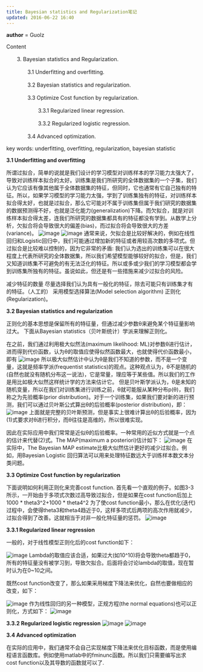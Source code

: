 ```yaml
---
title: Bayesian statistics and Regularization笔记
updated: 2016-06-22 16:40
---
```

__author__ = Guolz

Content

　　3. Bayesian statistics and Regularization. 

　　　　3.1 Underfitting and overfitting. 

　　　　3.2 Bayesian statistics and regularization. 

　　　　3.3 Optimize Cost function by regularization. 

　　　　　　3.3.1 Regularized linear regression. 

　　　　　　3.3.2 Regularized logistic regression. 

　　　　3.4 Advanced optimization.

key words: underfitting, overfitting, regularization, bayesian statistic

**3.1 Underfitting and overfitting**

所谓过拟合，简单的说就是我们设计的学习模型对训练样本的学习能力太强大了，导致对训练样本拟合的太好。训练集是我们所研究的全体数据集的一个子集，我们认为它应该有像其他属于全体数据集的特征，但同时，它也通常有它自己独有的特征。所以，如果学习模型的学习能力太强，学到了训练集独有的特征，对训练样本拟合得太好，也就是过拟合，那么它可能对不属于训练集但属于我们研究的数据集的数据预测得不好，也就是泛化能力(generalization)下降。而欠拟合，就是对训练样本拟合得太差，连我们所研究的数据集都具有的特征都没有学到。从数学上分析，欠拟合将会导致很大的偏差(bias)，而过拟合将会导致很大的方差(variance)。
![image](http://images2015.cnblogs.com/blog/788978/201604/788978-20160403232442941-765401995.png)
![image](http://images2015.cnblogs.com/blog/788978/201604/788978-20160403232527707-1950371665.png)
通常来说，欠拟合是比较好解决的，例如在线性回归和Logistic回归中，我们可能通过增加新的特征或者用较高次数的多项式。但过拟合是比较难以控制的，因为它非常的矛盾: 我们认为选出的训练集可以在很大程度上代表所研究的全体数据集，所以我们希望模型能够较好的拟合，但是，我们又知道训练集不可避免的有无法泛化的特征。所以或多或少我们的学习模型都会学到训练集所独有的特征。虽说如此，但还是有一些措施来减少过拟合的风险。

减少特征的数量
尽量选择我们认为具有一般化的特征，除去可能只有训练集才有的特征。（人工的）
采用模型选择算法(Model selection algorithm)
正则化(Regularization)。

**3.2 Bayesian statistics and regularization**

正则化的基本思想是保留所有的特征量，但通过减少参数θ来避免某个特征量影响过大。
下面从Bayesian statistics（贝叶斯统计）学派来理解正则化。

在之前，我们通过利用极大似然法(maximum likelihood: ML)对参数θ进行估计，进而得到代价函数，认为θ的取值应使得似然函数最大，也就使得代价函数最小，即有
![image](http://images2015.cnblogs.com/blog/788978/201604/788978-20160403232805629-1246451475.png)
所以极大似然估计中认为θ是我们不知道的参数，而不是一个变量，这就是频率学派(frequentist statistics)的观点。这种观点认为，θ不是随机的(自然也就没有随机分布这一说法)，它是常量，理应等于某些值。所以我们的工作是用比如极大似然这样统计学的方法来估计它。
但是贝叶斯学派认为，θ是未知的随机变量，所以在我们对训练集进行训练之前，θ就可能服从某种分布p(θ)，我们称之为先验概率(prior distribution)。对于一个训练集，如果我们要对新的进行预测，我们可以通过贝叶斯公式算出θ的后验概率(posterior distribution)，即：
![image](http://images2015.cnblogs.com/blog/788978/201604/788978-20160403233201566-207491776.png)
上面就是完整的贝叶斯预测，但是事实上很难计算出θ的后验概率，因为(1)式要求对θ进行积分，而θ往往是高维的，所以很难实现。

因此在实际应用中我们常常是近似θ的后验概率。一种常用的近似方式就是一个点的估计来代替(2)式。The MAP(maximum a posteriori)估计如下：
![image](http://images2015.cnblogs.com/blog/788978/201604/788978-20160403233416426-1137335637.png)
在实际中，The Bayesian MAP estimate比极大似然估计更好的减少过拟合。例如，用Bayesian Logistic 回归算法可以用来处理特征数远大于训练样本数文本分类问题。

**3.3 Optimize Cost function by regularization**

下面说明如何利用正则化来完善cost function. 首先看一个直观的例子。如图3-3所示，一开始由于多项式次数过高导致过拟合，但是如果在cost function后加上1000 * theta3^2+1000 * theta4^2 为了使cost function最小，那么在优化(迭代)过程中，会使得theta3和theta4趋近于0，这样多项式后两项的高次作用就减少，过拟合得到了改善。这就相当于对非一般化特征量的惩罚。
![image](http://images2015.cnblogs.com/blog/788978/201604/788978-20160403233818035-1810041776.png)

**3.3.1 Regularized linear regression**

一般的，对于线性模型正则化后的cost function如下：

![image](http://images2015.cnblogs.com/blog/788978/201604/788978-20160403233931551-106019010.png)
Lambda的取值应该合适，如果过大(如10^10)将会导致theta都趋于0，所有的特征量没有被学习到，导致欠拟合。后面将会讨论lambda的取值，现在暂时认为在0~10之间。

既然cost function改变了，那么如果采用梯度下降法来优化，自然也要做相应的改变，如下：

![image](http://images2015.cnblogs.com/blog/788978/201604/788978-20160403234125926-576902528.png)
作为线性回归的另一种模型，正规方程(the normal equations)也可以正则化，方式如下：
![image](http://images2015.cnblogs.com/blog/788978/201604/788978-20160403234213816-289410646.png)

**3.3.2 Regularized logistic regression**
![image](http://images2015.cnblogs.com/blog/788978/201604/788978-20160403234445582-1961210619.png)
![image](http://images2015.cnblogs.com/blog/788978/201604/788978-20160403234512473-1235095438.png)

**3.4 Advanced optimization**

在实际的应用中，我们通常不会自己实现梯度下降法来优化目标函数，而是使用编程语言函数库。例如使用matlab中的fminunc函数。所以我们只需要编写出求cost function以及其导数的函数就可以了.

